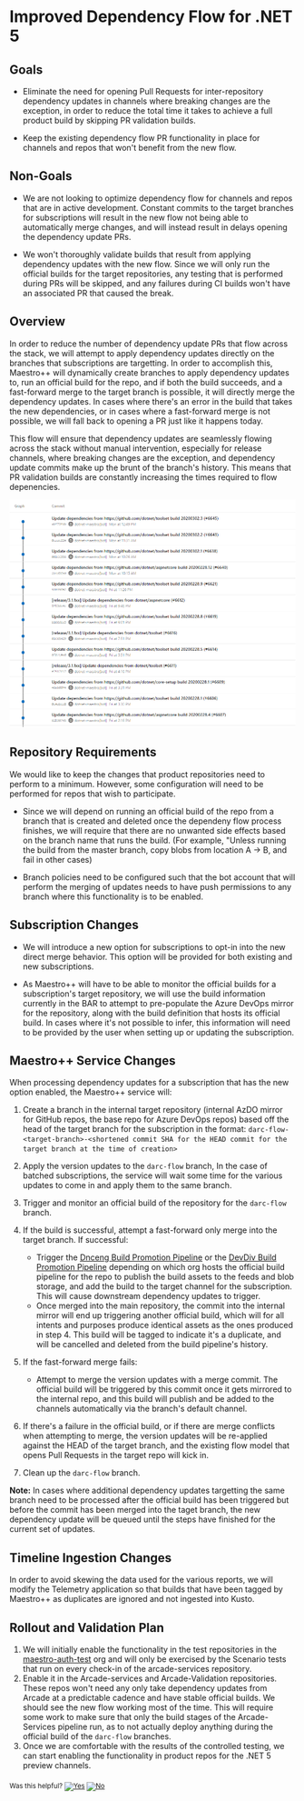 # Improved Dependency Flow for .NET 5

## Goals

* Eliminate the need for opening Pull Requests for inter-repository dependency
  updates in channels where breaking changes are the exception, in order to
  reduce the total time it takes to achieve a full product build by skipping PR
  validation builds.

* Keep the existing dependency flow PR functionality in place for channels and
  repos that won't benefit from the new flow.

## Non-Goals

* We are not looking to optimize dependency flow for channels and repos that are
  in active development. Constant commits to the target branches for
  subscriptions will result in the new flow not being able to automatically
  merge changes, and will instead result in delays opening the dependency update
  PRs.

* We won't thoroughly validate builds that result from applying dependency
  updates with the new flow. Since we will only run the official builds for the
  target repositories, any testing that is performed during PRs will be skipped,
  and any failures during CI builds won't have an associated PR that caused the
  break.

## Overview

In order to reduce the number of dependency update PRs that flow across the
stack, we will attempt to apply dependency updates directly on the branches that
subscriptions are targetting. In order to accomplish this, Maestro++ will
dynamically create branches to apply dependency updates to, run an official
build for the repo, and if both the build succeeds, and a fast-forward merge to
the target branch is possible, it will directly merge the dependency updates. In
cases where there's an error in the build that takes the new dependencies, or in
cases where a fast-forward merge is not possible, we will fall back to opening a
PR just like it happens today.

This flow will ensure that dependency updates are seamlessly flowing across the
stack without manual intervention, especially for release channels, where
breaking changes are the exception, and dependency update commits make up the
brunt of the branch's history. This means that PR validation builds are
constantly increasing the times required to flow depenencies.

![release-branch-history-example](release-branch-history.png)

## Repository Requirements

We would like to keep the changes that product repositories need to perform to a
minimum. However, some configuration will need to be performed for repos that
wish to participate.

* Since we will depend on running an official build of the repo from a branch
  that is created and deleted once the dependeny flow process finishes, we will
  require that there are no unwanted side effects based on the branch name that
  runs the build. (For example, "Unless running the build from the master
  branch, copy blobs from location A -> B, and fail in other cases)

* Branch policies need to be configured such that the bot account that will
  perform the merging of updates needs to have push permissions to any branch
  where this functionality is to be enabled.

## Subscription Changes

* We will introduce a new option for subscriptions to opt-in into the new direct
  merge behavior. This option will be provided for both existing and new
  subscriptions.

* As Maestro++ will have to be able to monitor the official builds for a
  subscription's target repository, we will use the build information currently
  in the BAR to attempt to pre-populate the Azure DevOps mirror for the
  repository, along with the build definition that hosts its official build. In
  cases where it's not possible to infer, this information will need to be
  provided by the user when setting up or updating the subscription.

## Maestro++ Service Changes

When processing dependency updates for a subscription that has the new option
enabled, the Maestro++ service will:

  1. Create a branch in the internal target repository (internal AzDO mirror for
     GitHub repos, the base repo for Azure DevOps repos) based off the head of
     the target branch for the subscription in the format:
     `darc-flow-<target-branch>-<shortened commit SHA for the HEAD commit for
     the target branch at the time of creation>`

  1. Apply the version updates to the `darc-flow` branch, In the case of batched
     subscriptions, the service will wait some time for the various updates to
     come in and apply them to the same branch.

  1. Trigger and monitor an official build of the repository for the `darc-flow`
     branch.

  1. If the build is successful, attempt a fast-forward only merge into the
     target branch. If successful:
      * Trigger the [Dnceng Build Promotion
        Pipeline](https://dnceng.visualstudio.com/internal/_build/results?buildId=550056&view=results)
        or the [DevDiv Build Promotion
        Pipeline](https://devdiv.visualstudio.com/DevDiv/_build?definitionId=12603&_a=summary)
        depending on which org hosts the official build pipeline for the repo to
        publish the build assets to the feeds and blob storage, and add the
        build to the target channel for the subscription. This will cause
        downstream dependency updates to trigger.
      * Once merged into the main repository, the commit into the internal
        mirror will end up triggering another official build, which will for all
        intents and purposes produce identical assets as the ones produced in
        step 4. This build will be tagged to indicate it's a duplicate, and will
        be cancelled and deleted from the build pipeline's history.

  1. If the fast-forward merge fails:
      * Attempt to merge the version updates with a merge commit. The official
        build will be triggered by this commit once it gets mirrored to the
        internal repo, and this build will publish and be added to the channels
        automatically via the branch's default channel.

  1. If there's a failure in the official build, or if there are merge conflicts
     when attempting to merge, the version updates will be re-applied against
     the HEAD of the target branch, and the existing flow model that opens Pull
     Requests in the target repo will kick in.

  1. Clean up the `darc-flow` branch.

**Note:** In cases where additional dependency updates targetting the same
branch need to be processed after the official build has been triggered but
before the commit has been merged into the taget branch, the new dependency
update will be queued until the steps have finished for the current set of
updates.

## Timeline Ingestion Changes

In order to avoid skewing the data used for the various reports, we will modify
the Telemetry application so that builds that have been tagged by Maestro++ as
duplicates are ignored and not ingested into Kusto.

## Rollout and Validation Plan

1. We will initially enable the functionality in the test repositories in the
   [maestro-auth-test](https://github.com/maestro-auth-test) org and will only
   be exercised by the Scenario tests that run on every check-in of the
   arcade-services repository.
1. Enable it in the Arcade-services and Arcade-Validation repositories. These
   repos won't need any only take dependency updates from Arcade at a
   predictable cadence and have stable official builds. We should see the new
   flow working most of the time. This will require some work to make sure that
   only the build stages of the Arcade-Services pipeline run, as to not actually
   deploy anything during the official build of the `darc-flow` branches.
1. Once we are comfortable with the results of the controlled testing, we can
   start enabling the functionality in product repos for the .NET 5 preview
   channels.


<!-- Begin Generated Content: Doc Feedback -->
<sub>Was this helpful? [![Yes](https://helix.dot.net/f/ip/5?p=Documentation%5CProjectDocs%5CDependency%20Flow%5Cimproved-dependency-flow.md)](https://helix.dot.net/f/p/5?p=Documentation%5CProjectDocs%5CDependency%20Flow%5Cimproved-dependency-flow.md) [![No](https://helix.dot.net/f/in)](https://helix.dot.net/f/n/5?p=Documentation%5CProjectDocs%5CDependency%20Flow%5Cimproved-dependency-flow.md)</sub>
<!-- End Generated Content-->
